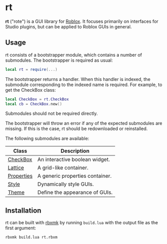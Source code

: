 # rt
**rt** ("rote") is a GUI library for [Roblox](https://www.roblox.com/). It
focuses primarily on interfaces for Studio plugins, but can be applied to Roblox
GUIs in general.

## Usage
rt consists of a bootstrapper module, which contains a number of submodules. The
bootstrapper is required as usual:

```lua
local rt = require(...)
```

The bootstrapper returns a handler. When this handler is indexed, the submodule
corresponding to the indexed name is required. For example, to get the CheckBox
class:

```lua
local CheckBox = rt.CheckBox
local cb = CheckBox.new()
```

Submodules should not be required directly.

The bootstrapper will throw an error if any of the expected submodules are
missing. If this is the case, rt should be redownloaded or reinstalled.

The following submodules are available:

Class                                   | Description
----------------------------------------|------------
[CheckBox](doc/classes/CheckBox.md)     | An interactive boolean widget.
[Lattice](doc/classes/Lattice.md)       | A grid-like container.
[Properties](doc/classes/Properties.md) | A generic properties container.
[Style](doc/classes/Style.md)           | Dynamically style GUIs.
[Theme](doc/classes/Theme.md)           | Define the appearance of GUIs.

## Installation
rt can be built with [rbxmk](https://github.com/Anaminus/rbxmk) by running
`build.lua` with the output file as the first argument:

```bash
rbxmk build.lua rt.rbxm
```
